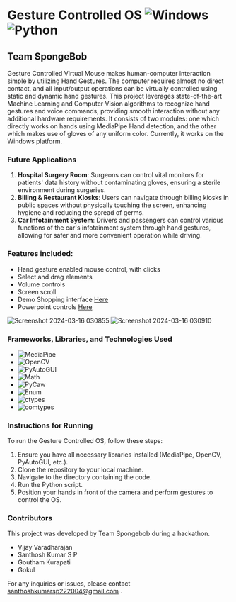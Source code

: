 # Gesture Controlled OS ![Windows](https://img.shields.io/badge/Windows-Latest-blue)  ![Python](https://img.shields.io/badge/Python-3.9.7-blue)
## Team SpongeBob

Gesture Controlled Virtual Mouse makes human-computer interaction simple by utilizing Hand Gestures. The computer requires almost no direct contact, and all input/output operations can be virtually controlled using static and dynamic hand gestures. This project leverages state-of-the-art Machine Learning and Computer Vision algorithms to recognize hand gestures and voice commands, providing smooth interaction without any additional hardware requirements. It consists of two modules: one which directly works on hands using MediaPipe Hand detection, and the other which makes use of gloves of any uniform color. Currently, it works on the Windows platform.

### Future Applications
1. **Hospital Surgery Room**: Surgeons can control vital monitors for patients' data history without contaminating gloves, ensuring a sterile environment during surgeries.
2. **Billing & Restaurant Kiosks**: Users can navigate through billing kiosks in public spaces without physically touching the screen, enhancing hygiene and reducing the spread of germs.
3. **Car Infotainment System**: Drivers and passengers can control various functions of the car's infotainment system through hand gestures, allowing for safer and more convenient operation while driving.

### Features included: 
 - Hand gesture enabled mouse control, with clicks
 - Select and drag elements
 - Volume controls
 - Screen scroll
 - Demo Shopping interface [Here](https://github.com/GokulAnithaNandakumar/Technicia/blob/main/Shopping/src/DragDrop.html) 
 - Powerpoint controls [Here](https://github.com/GokulAnithaNandakumar/Technicia/blob/main/Powerpoint/powerpoint.py)

   
![Screenshot 2024-03-16 030855](https://github.com/GokulAnithaNandakumar/Technicia/assets/112749784/64b86d2a-5858-43a9-a8d0-a1b2aaf324d4)
![Screenshot 2024-03-16 030910](https://github.com/GokulAnithaNandakumar/Technicia/assets/112749784/edda3903-ffe4-4aa1-bc0a-501a0541058f)




### Frameworks, Libraries, and Technologies Used
- ![MediaPipe](https://img.shields.io/badge/MediaPipe-Latest-blue)
- ![OpenCV](https://img.shields.io/badge/OpenCV-4.5.3-green)
- ![PyAutoGUI](https://img.shields.io/badge/PyAutoGUI-0.9.52-orange)
- ![Math](https://img.shields.io/badge/Math-Standard-yellow)
- ![PyCaw](https://img.shields.io/badge/PyCaw-Latest-lightgrey)
- ![Enum](https://img.shields.io/badge/Enum-Latest-red)
- ![ctypes](https://img.shields.io/badge/ctypes-Latest-blueviolet)
- ![comtypes](https://img.shields.io/badge/comtypes-Latest-yellowgreen)


### Instructions for Running
To run the Gesture Controlled OS, follow these steps:

1. Ensure you have all necessary libraries installed (MediaPipe, OpenCV, PyAutoGUI, etc.).
2. Clone the repository to your local machine.
3. Navigate to the directory containing the code.
4. Run the Python script.
5. Position your hands in front of the camera and perform gestures to control the OS.

### Contributors
This project was developed by Team Spongebob during a hackathon.

- Vijay Varadharajan
- Santhosh Kumar S P
- Goutham Kurapati
- Gokul

For any inquiries or issues, please contact santhoshkumarsp222004@gmail.com .

